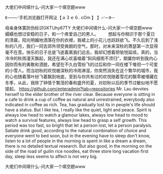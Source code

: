 大佬们中间填什么-问大家一个填空题www

《——✅手机浏览器打开网沚【ａ３ｅ６. cOm 】 】✅—》--

母亲身体寞防伪标识GKTUhy67TY
大佬们中间填什么-问大家一个填空题www　　蠕蠕也想过安稳的日子，和一个疼爱自己的男人。
　　想起与你相识于那个夏日的清晨，阳光明媚地洒落在你的衣襟，我裙上的小花儿也跃跃欲飞。不久后到了浅秋的八月，我们一同去郊外领受爽朗的空气，那时，对未来深秋的萧瑟第一次显得毫不在意。快乐的日子总是飞逝着离我们远去，我却幻想着把愉悦延续。真的，当冷冷的秋雨漫天飘起，我还在满心欢喜唱着“斜风细雨不须归”，期冀你听到我内心因你而有的勇敢和洒脱，希望在不久白雪纷飞的过后和你一同在楼下堆彻一个可爱的小雪人。而当初秋的欢悦被深秋的冷雨淋湿，你突然消失在这个繁华的城市，我的心也随着落叶纷飞着飘到地底，至到与你共有过的欢悦随着雪花的飘零被埋藏在冬季，从此，我除了钟情于繁茂的春和盛开的夏，对初秋以后的季节过敏似地不愿提起。
https://github.com/enteradmin?tab=repositories
Mr. Lau devotes herself to the elder brother of the river clear.
Because everyone is sitting in a cafe to drink a cup of coffee as natural and unrestrained, everybody also indicated in coffee as rich.
Tea, has gradually lost its in people's life should have a status.
But I like tea, I really like the quiet, light and peace.
Spirit is always low head to watch a glamour lakes, always low head to mood to watch a survival features, always low head to grasp a self growth.
This period was too fast, so bright that let a person lost, let a person paralysis.
Satiate drink good, according to the natural combination of choice and everyone went to bed soon, but in the evening have to sleep don't know, listen to a lot of people in the morning is spent in like a dream a dream, there is no detailed textual research.
But also good, in the morning on the side of the road of guilin rice noodles, eat three store long vacation first day, sleep less seems to affect is not very big.




大佬们中间填什么-问大家一个填空题www
